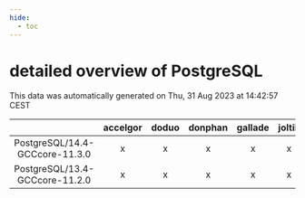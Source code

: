 ```yaml
---
hide:
  - toc
---
```


detailed overview of PostgreSQL
===============================


This data was automatically generated on Thu, 31 Aug 2023 at 14:42:57 CEST  

| |accelgor|doduo|donphan|gallade|joltik|skitty|swalot|victini|
| :---: | :---: | :---: | :---: | :---: | :---: | :---: | :---: | :---: |
|PostgreSQL/14.4-GCCcore-11.3.0|x|x|x|x|x|x|x|x|
|PostgreSQL/13.4-GCCcore-11.2.0|x|x|x|x|x|x|x|x|
